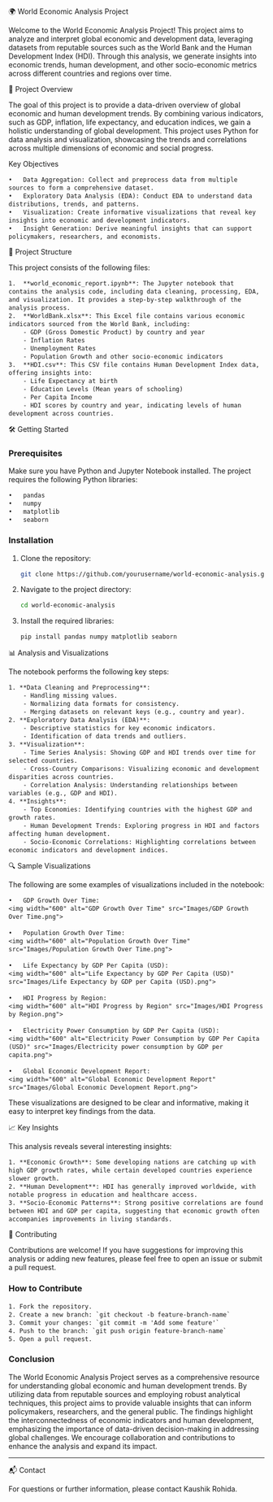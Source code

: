 🌍 World Economic Analysis Project

Welcome to the World Economic Analysis Project! This project aims to analyze and interpret global economic and development data, leveraging datasets from reputable sources such as the World Bank and the Human Development Index (HDI). Through this analysis, we generate insights into economic trends, human development, and other socio-economic metrics across different countries and regions over time.

📑 Project Overview

The goal of this project is to provide a data-driven overview of global economic and human development trends. By combining various indicators, such as GDP, inflation, life expectancy, and education indices, we gain a holistic understanding of global development. This project uses Python for data analysis and visualization, showcasing the trends and correlations across multiple dimensions of economic and social progress.

Key Objectives

	•	Data Aggregation: Collect and preprocess data from multiple sources to form a comprehensive dataset.
	•	Exploratory Data Analysis (EDA): Conduct EDA to understand data distributions, trends, and patterns.
	•	Visualization: Create informative visualizations that reveal key insights into economic and development indicators.
	•	Insight Generation: Derive meaningful insights that can support policymakers, researchers, and economists.

📂 Project Structure

This project consists of the following files:

	1.	**world_economic_report.ipynb**: The Jupyter notebook that contains the analysis code, including data cleaning, processing, EDA, and visualization. It provides a step-by-step walkthrough of the analysis process.
	2.	**WorldBank.xlsx**: This Excel file contains various economic indicators sourced from the World Bank, including:
		- GDP (Gross Domestic Product) by country and year
		- Inflation Rates
		- Unemployment Rates
		- Population Growth and other socio-economic indicators
	3.	**HDI.csv**: This CSV file contains Human Development Index data, offering insights into:
		- Life Expectancy at birth
		- Education Levels (Mean years of schooling)
		- Per Capita Income
		- HDI scores by country and year, indicating levels of human development across countries.

🛠️ Getting Started

### Prerequisites

Make sure you have Python and Jupyter Notebook installed. The project requires the following Python libraries:

	•	pandas
	•	numpy
	•	matplotlib
	•	seaborn

### Installation

1. Clone the repository:
   ```bash
   git clone https://github.com/yourusername/world-economic-analysis.git
   ```
2. Navigate to the project directory:
   ```bash
   cd world-economic-analysis
   ```
3. Install the required libraries:
   ```bash
   pip install pandas numpy matplotlib seaborn
   ```

📊 Analysis and Visualizations

The notebook performs the following key steps:

	1. **Data Cleaning and Preprocessing**:
		- Handling missing values.
		- Normalizing data formats for consistency.
		- Merging datasets on relevant keys (e.g., country and year).
	2. **Exploratory Data Analysis (EDA)**:
		- Descriptive statistics for key economic indicators.
		- Identification of data trends and outliers.
	3. **Visualization**:
		- Time Series Analysis: Showing GDP and HDI trends over time for selected countries.
		- Cross-Country Comparisons: Visualizing economic and development disparities across countries.
		- Correlation Analysis: Understanding relationships between variables (e.g., GDP and HDI).
	4. **Insights**:
		- Top Economies: Identifying countries with the highest GDP and growth rates.
		- Human Development Trends: Exploring progress in HDI and factors affecting human development.
		- Socio-Economic Correlations: Highlighting correlations between economic indicators and development indices.

🔍 Sample Visualizations

The following are some examples of visualizations included in the notebook:

	•	GDP Growth Over Time:
    <img width="600" alt="GDP Growth Over Time" src="Images/GDP Growth Over Time.png">

    •	Population Growth Over Time:
    <img width="600" alt="Population Growth Over Time" src="Images/Population Growth Over Time.png">

    •	Life Expectancy by GDP Per Capita (USD):
    <img width="600" alt="Life Expectancy by GDP Per Capita (USD)" src="Images/Life Expectancy by GDP per Capita (USD).png">

	•	HDI Progress by Region:
    <img width="600" alt="HDI Progress by Region" src="Images/HDI Progress by Region.png">

	•	Electricity Power Consumption by GDP Per Capita (USD):
    <img width="600" alt="Electricity Power Consumption by GDP Per Capita (USD)" src="Images/Electricity power consumption by GDP per capita.png">

    •	Global Economic Development Report:
    <img width="600" alt="Global Economic Development Report" src="Images/Global Economic Development Report.png">

These visualizations are designed to be clear and informative, making it easy to interpret key findings from the data.

📈 Key Insights

This analysis reveals several interesting insights:

	1. **Economic Growth**: Some developing nations are catching up with high GDP growth rates, while certain developed countries experience slower growth.
	2. **Human Development**: HDI has generally improved worldwide, with notable progress in education and healthcare access.
	3. **Socio-Economic Patterns**: Strong positive correlations are found between HDI and GDP per capita, suggesting that economic growth often accompanies improvements in living standards.

🤝 Contributing

Contributions are welcome! If you have suggestions for improving this analysis or adding new features, please feel free to open an issue or submit a pull request.

### How to Contribute

	1. Fork the repository.
	2. Create a new branch: `git checkout -b feature-branch-name`
	3. Commit your changes: `git commit -m 'Add some feature'`
	4. Push to the branch: `git push origin feature-branch-name`
	5. Open a pull request.

### Conclusion

The World Economic Analysis Project serves as a comprehensive resource for understanding global economic and human development trends. By utilizing data from reputable sources and employing robust analytical techniques, this project aims to provide valuable insights that can inform policymakers, researchers, and the general public. The findings highlight the interconnectedness of economic indicators and human development, emphasizing the importance of data-driven decision-making in addressing global challenges. We encourage collaboration and contributions to enhance the analysis and expand its impact.

---

📬 Contact

For questions or further information, please contact Kaushik Rohida.
